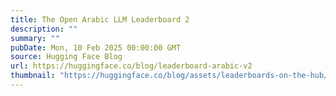 ```yaml
---
title: The Open Arabic LLM Leaderboard 2
description: ""
summary: ""
pubDate: Mon, 10 Feb 2025 00:00:00 GMT
source: Hugging Face Blog
url: https://huggingface.co/blog/leaderboard-arabic-v2
thumbnail: "https://huggingface.co/blog/assets/leaderboards-on-the-hub/thumbnail_arabic.png"
---
```


